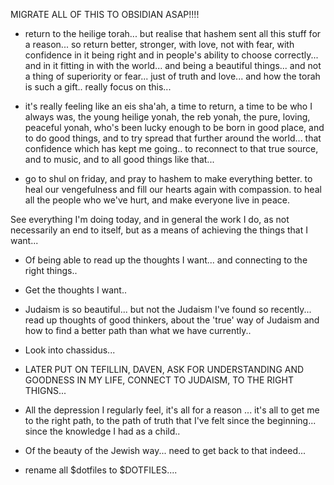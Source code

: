 MIGRATE ALL OF THIS TO OBSIDIAN ASAP!!!!



- return to the heilige torah... but realise that hashem sent all this stuff for a reason... so return better, stronger, with love, not with fear, with confidence in it being right and in people's ability to choose correctly... and in it fitting in with the world... and being a beautiful things... and not a thing of superiority or fear... just of truth and love... and how the torah is such a gift.. really focus on this...

- it's really feeling like an eis sha'ah, a time to return, a time to be who I always was, the young heilige yonah, the reb yonah, the pure, loving, peaceful yonah, who's been lucky enough to be born in good place, and to do good things, and to try spread that further around the world... that confidence which has kept me going.. to reconnect to that true source, and to music, and to all good things like that...

- go to shul on friday, and pray to hashem to make everything better. to heal our vengefulness and fill our hearts again with compassion. to heal all the people who we've hurt, and make everyone live in peace.

See everything I'm doing today, and in general the work I do, as not necessarily an end to itself, but as a means of achieving the things that I want...
- Of being able to read up the thoughts I want... and connecting to the right things..
- Get the thoughts I want..
- Judaism is so beautiful... but not the Judaism I've found so recently... read up thoughts of good thinkers, about the 'true' way of Judaism and how to find a better path than what we have currently..
- Look into chassidus...


- LATER PUT ON TEFILLIN, DAVEN, ASK FOR UNDERSTANDING AND GOODNESS IN MY LIFE, CONNECT TO JUDAISM, TO THE RIGHT THIGNS...

- All the depression I regularly feel, it's all for a reason ... it's all to get me to the right path, to the path of truth that I've felt since the beginning... since the knowledge I had as a child..

- Of the beauty of the Jewish way... need to get back to that  indeed...


- rename all $dotfiles to $DOTFILES....
